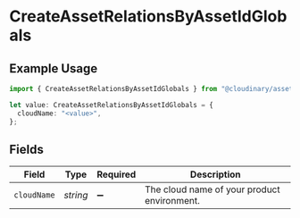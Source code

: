 # CreateAssetRelationsByAssetIdGlobals

## Example Usage

```typescript
import { CreateAssetRelationsByAssetIdGlobals } from "@cloudinary/assets/models/operations";

let value: CreateAssetRelationsByAssetIdGlobals = {
  cloudName: "<value>",
};
```

## Fields

| Field                                       | Type                                        | Required                                    | Description                                 |
| ------------------------------------------- | ------------------------------------------- | ------------------------------------------- | ------------------------------------------- |
| `cloudName`                                 | *string*                                    | :heavy_minus_sign:                          | The cloud name of your product environment. |